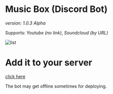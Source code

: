 # Music Box (Discord Bot)

_version: 1.0.3 Alpha_

Supports: _Youtube (no link)_, _Soundcloud (by URL)_

![list](https://i.imgur.com/T2ldUwI.png)


# Add it to your server 

[click here](https://discord.com/api/oauth2/authorize?client_id=892542872811884584&permissions=137442904128&scope=bot)

The bot may get offline sometimes for deploying.
